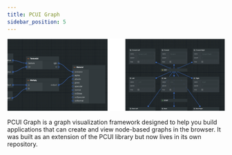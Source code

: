 ```yaml
---
title: PCUI Graph
sidebar_position: 5
---
```


![PCUI Graph Banner](/img/user-manual/pcui/pcui-graph-banner.png)

PCUI Graph is a graph visualization framework designed to help you build applications that can create and view node-based graphs in the browser. It was built as an extension of the PCUI library but now lives in its own repository.
